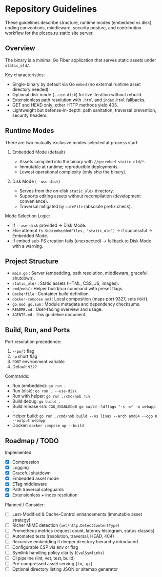 # Repository Guidelines

These guidelines describe structure, runtime modes (embedded vs disk), coding conventions, middleware, security posture, and contribution workflow for the plosca.ru static site server.

## Overview

The binary is a minimal Go Fiber application that serves static assets under `static_old/`.

Key characteristics:
- Single-binary by default via Go `embed` (no external runtime asset directory needed).
- Optional disk mode (`--use-disk`) for live iteration without rebuild.
- Extensionless path resolution with `.html` and `index.html` fallbacks.
- GET and HEAD only; other HTTP methods yield 405.
- Lightweight but defense-in-depth: path sanitation, traversal prevention, security headers.

## Runtime Modes

There are two mutually exclusive modes selected at process start:

1. Embedded Mode (default)
   - Assets compiled into the binary with `//go:embed static_old/*`.
   - Immutable at runtime; reproducible deployments.
   - Lowest operational complexity (only ship the binary).

2. Disk Mode (`--use-disk`)
   - Serves from the on-disk `static_old/` directory.
   - Supports editing assets without recompilation (development convenience).
   - Traversal mitigated by `safeFile` (absolute prefix check).

Mode Selection Logic:
- If `--use-disk` provided -> Disk Mode.
- Else attempt `fs.Sub(embeddedFiles, "static_old")` -> if successful -> Embedded Mode.
- If embed sub-FS creation fails (unexpected) -> fallback to Disk Mode with a warning.

## Project Structure

- `main.go`          : Server (embedding, path resolution, middleware, graceful shutdown).
- `static_old/`      : Static assets (HTML, CSS, JS, images).
- `cmd/nob/`         : Helper build/run command with preset flags.
- `Dockerfile`       : Container build definition.
- `docker-compose.yml`: Local composition (maps port 9327, sets `PORT`).
- `go.mod`, `go.sum` : Module metadata and dependency checksums.
- `README.md`        : User-facing overview and usage.
- `AGENTS.md`        : This guideline document.

## Build, Run, and Ports

Port resolution precedence:
1. `--port` flag
2. `-p` short flag
3. `PORT` environment variable
4. Default `9327`

Commands:
- Run (embedded): `go run .`
- Run (disk): `go run . --use-disk`
- Run with helper: `go run ./cmd/nob run`
- Build debug: `go build .`
- Build release-ish: `CGO_ENABLED=0 go build -ldflags "-s -w" -o webapp .`
- Helper build: `go run ./cmd/nob build --os linux --arch amd64 --cgo 0 --output webapp`
- Docker: `docker compose up --build`


## Roadmap / TODO

Implemented:
- [x] Compression
- [x] Logging
- [x] Graceful shutdown
- [x] Embedded asset mode
- [x] ETag middleware
- [x] Path traversal safeguards
- [x] Extensionless + index resolution

Planned / Consider:
- [ ] Last-Modified & Cache-Control enhancements (immutable asset strategy)
- [ ] Richer MIME detection (`net/http.DetectContentType`)
- [ ] Prometheus metrics (request count, latency histogram, status classes)
- [ ] Automated tests (resolution, traversal, HEAD, 404)
- [ ] Recursive embedding if deeper directory hierarchy introduced
- [ ] Configurable CSP via env or flag
- [ ] Symlink handling policy clarity (`EvalSymlinks`)
- [ ] CI pipeline (lint, vet, test, build)
- [ ] Pre-compressed asset serving (.br, .gz)
- [ ] Optional directory listing JSON or sitemap generator
